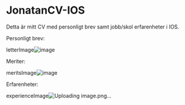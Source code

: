 # JonatanCV-IOS
Detta är  mitt CV med personligt brev samt jobb/skol erfarenheter i IOS.



Personligt brev:

letterImage![image](https://user-images.githubusercontent.com/81707573/114307575-98181900-9ae0-11eb-8c91-18d6e1719c32.png)

Meriter:

meritsImage![image](https://user-images.githubusercontent.com/81707573/114307589-ab2ae900-9ae0-11eb-9c4f-2ba41bec42f9.png)

Erfarenheter:

experienceImage![Uploading image.png…]()


